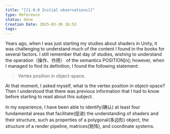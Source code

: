 ```yaml
---
title: "[[1.0.0 Initial observations]]"
type: Reference
status: done
Creation Date: 2025-03-30 16:53
tags:
---
```

Years ago, when I was just starting my studies about shaders in Unity, it was challenging to understand much of the content I found in the books for several factors. I still remember that day of studies, wishing to understand the operation（操作、作用） of the semantics POSITION\[n]; however, when I managed to find its definition, I found the following statement:

> Vertex position in object-space.

At that moment, I asked myself, what is the vertex position in object-space? Then I understood that there was previous information that I had to know before starting to read about this subject.

In my experience, I have been able to identify(确认) at least four fundamental areas that facilitate(促进) the understanding of shaders and their structure, such as properties of a polygonal(多边形) object, the structure of a render pipeline, matrices(矩阵), and coordinate systems.
